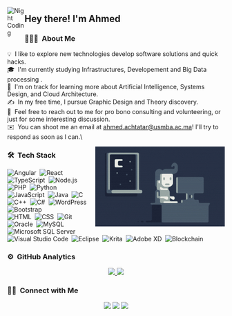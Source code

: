 
<img alt="Night Coding" src="./assets/Hand%20Wave.gif" width='40' align="left"/><h2>Hey there! I'm Ahmed</h2>

<!-- ## 👋 &nbsp;Hey there! I'm Aditya -->

### 👨🏻‍💻 &nbsp;About Me

💡 &nbsp;I like to explore new technologies develop software solutions and quick hacks.\
🎓 &nbsp;I'm currently studying Infrastructures, Developement and Big Data processing .\
🌱 &nbsp;I'm on track for learning more about Artificial Intelligence, Systems Design, and Cloud Architecture.\
✍️ &nbsp;In my free time, I pursue Graphic Design and Theory discovery.\
💬 &nbsp;Feel free to reach out to me for pro bono consulting and volunteering, or just for some interesting discussion.\
✉️ &nbsp;You can shoot me an email at ahmed.achtatar@usmba.ac.ma! I'll try to respond as soon as I can.\

<img alt="Night Coding" src="https://raw.githubusercontent.com/AVS1508/AVS1508/master/assets/Night-Coding.gif" align="right"/>

### 🛠 &nbsp;Tech Stack

![Angular](https://img.shields.io/badge/-Angular-05122A?style=flat&logo=angular)&nbsp;
![React](https://img.shields.io/badge/-React-05122A?style=flat&logo=react)&nbsp;
![TypeScript](https://img.shields.io/badge/-TypeScript-05122A?style=flat&logo=TypeScript)&nbsp;
![Node.js](https://img.shields.io/badge/-Node.js-05122A?style=flat&logo=node.js)&nbsp;
![PHP](https://img.shields.io/badge/-PHP-05122A?style=flat&logo=PHP)&nbsp;
![Python](https://img.shields.io/badge/-Python-05122A?style=flat&logo=python)\
![JavaScript](https://img.shields.io/badge/-JavaScript-05122A?style=flat&logo=javascript)&nbsp;
![Java](https://img.shields.io/badge/-Java-05122A?style=flat&logo=Java&logoColor=FFA518)&nbsp;
![C](https://img.shields.io/badge/-C-05122A?style=flat&logo=C&logoColor=A8B9CC)&nbsp;
![C++](https://img.shields.io/badge/-C++-05122A?style=flat&logo=C%2B%2B&logoColor=00599C)&nbsp;
![C#](https://img.shields.io/badge/-C%20Sharp-05122A?style=flat&logo=C%20Sharp&logoColor=00599C)&nbsp;
![WordPress](https://img.shields.io/badge/-WordPress-05122A?style=flat&logo=WordPress&logoColor=00599C)&nbsp;
![Bootstrap](https://img.shields.io/badge/-Bootstrap-05122A?style=flat&logo=bootstrap&logoColor=563D7C)\
![HTML](https://img.shields.io/badge/-HTML-05122A?style=flat&logo=HTML5)&nbsp;
![CSS](https://img.shields.io/badge/-CSS-05122A?style=flat&logo=CSS3&logoColor=1572B6)&nbsp;
![Git](https://img.shields.io/badge/-Git-05122A?style=flat&logo=git)&nbsp;
![Oracle](https://img.shields.io/badge/-Oracle-05122A?style=flat&logo=Oracle)&nbsp;
![MySQL](https://img.shields.io/badge/-MySQL-05122A?style=flat&logo=MySQL)&nbsp;
![Microsoft SQL Server](https://img.shields.io/badge/-Microsoft%20SQL%20Server-05122A?style=flat&logo=Microsoft%20SQL%20Server)\
![Visual Studio Code](https://img.shields.io/badge/-Visual%20Studio%20Code-05122A?style=flat&logo=visual-studio-code&logoColor=007ACC)&nbsp;
![Eclipse](https://img.shields.io/badge/-Eclipse-05122A?style=flat&logo=eclipse-ide&logoColor=2C2255)&nbsp;
![Krita](https://img.shields.io/badge/-Krita-05122A?style=flat&logo=Krita)&nbsp;
![Adobe XD](https://img.shields.io/badge/-Adobe%20XD-05122A?style=flat&logo=Adobe%20XD)&nbsp;
![Blockchain](https://img.shields.io/badge/-Blockchain-05122A?style=flat&logo=Blockchain.com)

### ⚙️ &nbsp;GitHub Analytics

<p align="center">
<a href="https://github.com/AVS1508">
  <img height="180em" src="https://github-readme-stats-eight-theta.vercel.app/api?username=Ahmed-Achtatar&show_icons=true&theme=algolia&include_all_commits=true&count_private=true"/>
  <img height="180em" src="https://github-readme-stats-eight-theta.vercel.app/api/top-langs/?username=Ahmed-Achtatar&layout=compact&langs_count=8&theme=algolia"/>
</a>
</p>

### 🤝🏻 &nbsp;Connect with Me

<p align="center">
<a href="https://madot.ma"><img src="https://img.shields.io/badge/-madot.ma-3423A6?style=flat&logo=Google-Chrome&logoColor=white"/></a>
<a href="https://www.linkedin.com/in/ahmed-achtatar"><img src="https://img.shields.io/badge/-Ahmed%20Achtatar-0077B5?style=flat&logo=Linkedin&logoColor=white"/></a>
<a href="mailto:ahmed.achtatar@usmba.ac.ma"><img src="https://img.shields.io/badge/-ahmed.achtatar@usmba.ac.ma-D14836?style=flat&logo=Gmail&logoColor=white"/></a>
</p>

